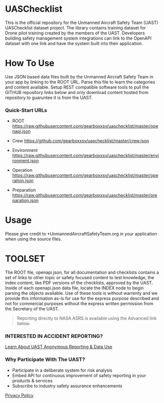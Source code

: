 # UASChecklist
This is the official repository for the Unmanned Aircraft Safety Team (UAST) UASChecklist dataset project.  The library contains training dataset for Drone pilot training created by the members of the UAST.   Developers building safety management system integrations can link to the OpenAPI dataset with one link and have the system built into their application.  

# How To Use
Use JSON based data files built by the Unmanned Aircraft Safety Team in your app by linking to the ROOT URL.  Parse this file to learn the categories and content available.  Setup REST compatible software tools to pull the GITHUB repository links below and only download content hosted from repository to guaruntee it is from the UAST. 

### Quick-Start URLs
*  ROOT https://raw.githubusercontent.com/gearboxxsv/uaschecklist/master/openapi.json

*  Crew        https://github.com/gearboxxsv/uaschecklist/master/crew.json
*  Environment https://raw.githubusercontent.com/gearboxxsv/uaschecklist/master/environment.json
*  Operation   https://raw.githubusercontent.com/gearboxxsv/uaschecklist/master/operation.json
*  Preparation https://raw.githubusercontent.com/gearboxxsv/uaschecklist/master/preparation.json

# Usage
Please give credit to *UnmannedAircraftSafetyTeam.org in your application when using the source files.
 

# TOOLSET 
The ROOT file, openapi.json, for all documentation and checklists contains a set of links to other topic or safety focused content to test knowledge, the index content, like PDF versions of the checklists, approved by the UAST.  Inside of each openapi.json data file, locate the INDEX node to begin parsing the objects available.  Use of these tools is without warrenty and we provide this information as-is for use for the express purpose described and not for commercial purposes without the express written permission from the Secretary of the UAST.  

> Reporting directly to NASA ASRS is available using the Advanced link below. 

### INTERESTED IN ACCIDENT REPORTING?
 
[Learn About UAST Anonymous Reporting & Data Use](https://github.com/gearboxxsv/OPENASRS)

 
### Why Participate With The UAST?
* Participate in a deliberate system for risk analysis
* Embed API for continuous improvement of safety reporting in your products & services
* Subscribe to industry safety assurance enhancements  

[Privacy Policy](https://www.unmannedaircraftsafetyteam.org/privacy-policy/)

 
